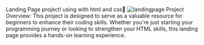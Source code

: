  Landing Page project! using with html and css🌟
![landingpage](https://github.com/Sofiya24/Oasis-WebDevelopment-Internship-Landingpage/assets/134357691/039a90ca-ab5a-434e-8cbe-72605f7a2b41)
Project Overview:
This project is designed to serve as a valuable resource for beginners to enhance their coding skills. Whether you're just starting your programming journey or looking to strengthen your HTML skills, this landing page provides a hands-on learning experience.
